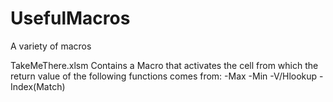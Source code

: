 # UsefulMacros
A variety of macros


TakeMeThere.xlsm
Contains a Macro that activates the cell from which the return value of the following functions comes from:
 -Max
 -Min
 -V/Hlookup
 -Index(Match)
